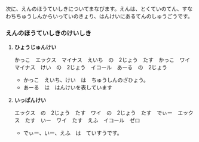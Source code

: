 次に、えんのほうていしきについてまなびます。えんは、とくていのてん、すなわちちゅうしんからいっていのきょり、はんけいにあるてんのしゅうごうです。

### えんのほうていしきのけいしき

1. **ひょうじゅんけい**

   かっこ　エックス　マイナス　えいち　の　2じょう　たす　かっこ　ワイ　マイナス　けい　の　2じょう　イコール　あーる　の　2じょう

   -  かっこ　えいち、けい　は　ちゅうしんのざひょう。
   -  あーる　は　はんけいを表しています

2. **いっぱんけい**

   エックス　の　2じょう　たす　ワイ　の　2じょう　たす　でぃー　エックス　たす　いー　ワイ　たす　えふ　イコール　ゼロ

   -  でぃー、いー、えふ　は　ていすうです。